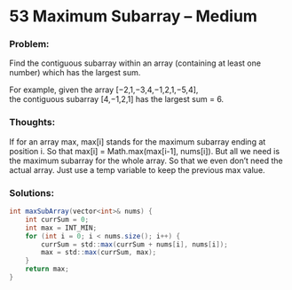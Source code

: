 # 53 Maximum Subarray – Medium

### Problem:

Find the contiguous subarray within an array \(containing at least one number\) which has the largest sum.

For example, given the array \[−2,1,−3,4,−1,2,1,−5,4\],  
the contiguous subarray \[4,−1,2,1\] has the largest sum = 6.

### Thoughts:

If for an array max, max\[i\] stands for the maximum subarray ending at position i. So that max\[i\] = Math.max\(max\[i-1\], nums\[i\]\). But all we need is the maximum subarray for the whole array. So that we even don’t need the actual array. Just use a temp variable to keep the previous max value.

### Solutions:

```java
int maxSubArray(vector<int>& nums) {
    int currSum = 0;
    int max = INT_MIN;
    for (int i = 0; i < nums.size(); i++) {
        currSum = std::max(currSum + nums[i], nums[i]);
        max = std::max(currSum, max);
    }
    return max;
}

```



